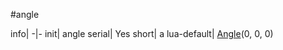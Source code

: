 #angle

info|
-|-
init| angle
serial| Yes
short| a
lua-default| [Angle](http://wiki.garrysmod.com/page/Global/Angle)(0, 0, 0)

